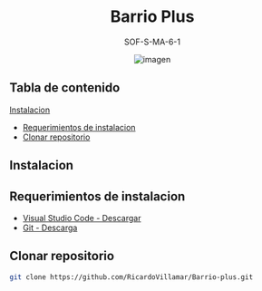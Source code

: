 <div align="center" >

# Barrio Plus

SOF-S-MA-6-1

![imagen](https://github.com/RicardoVillamar/Barrio-plus/blob/main/assets/logo-icon.png?raw=true)

</div>

## Tabla de contenido

[Instalacion](#instalacion)

- [Requerimientos de instalacion](#requerimientos-de-instalacion)
- [Clonar repositorio](#clonar-repositorio)

## Instalacion


## Requerimientos de instalacion

- [Visual Studio Code - Descargar](https://code.visualstudio.com)
- [Git - Descarga](https://git-scm.com/)

## Clonar repositorio

```Bash
git clone https://github.com/RicardoVillamar/Barrio-plus.git
```
